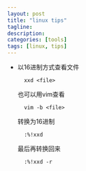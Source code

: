 ```yaml
---
layout: post
title: "linux tips"
tagline: 
description: 
categories: [tools]
tags: [linux, tips]
---
```


+ 以16进制方式查看文件

		xxd <file>

	也可以用vim查看

		vim -b <file>
	
	转换为16进制

		:%!xxd

	最后再转换回来

		:%!xxd -r
